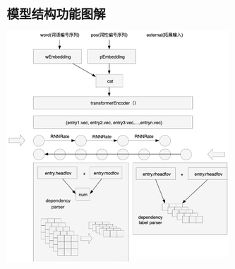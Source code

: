 # 模型结构功能图解
![Image text](https://github.com/dodobill/Dependency_parser/blob/master/img-folder/module.png)

